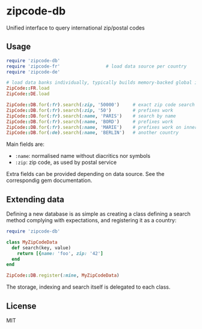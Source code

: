 # zipcode-db

Unified interface to query international zip/postal codes

## Usage

```ruby
require 'zipcode-db'
require 'zipcode-fr'                 # load data source per country
require 'zipcode-de'

# load data banks individually, typically builds memory-backed global index
ZipCode::FR.load
ZipCode::DE.load

ZipCode::DB.for(:fr).search(:zip, '50000')     # exact zip code search
ZipCode::DB.for(:fr).search(:zip, '50')        # prefixes work
ZipCode::DB.for(:fr).search(:name, 'PARIS')    # search by name
ZipCode::DB.for(:fr).search(:name, 'BORD')     # prefixes work
ZipCode::DB.for(:fr).search(:name, 'MARIE')    # prefixes work on inner words
ZipCode::DB.for(:de).search(:name, 'BERLIN')   # another country
```

Main fields are:

- `:name`: normalised name without diacritics nor symbols
- `:zip`: zip code, as used by postal service

Extra fields can be provided depending on data source. See the correspondig
gem documentation.

## Extending data

Defining a new database is as simple as creating a class defining a search
method complying with expectations, and registering it as a country:

```ruby
require 'zipcode-db'

class MyZipCodeData
  def search(key, value)
    return [{name: 'foo', zip: '42']
  end
end

ZipCode::DB.register(:mine, MyZipCodeData)
```

The storage, indexing and search itself is delegated to each class.

## License

MIT
